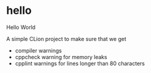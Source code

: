 # hello

Hello World

A simple CLion project to make sure that we get

- compiler warnings
- cppcheck warning for memory leaks
- cpplint warnings for lines longer than 80 characters


